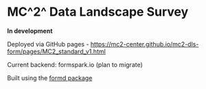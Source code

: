 # MC^2^ Data Landscape Survey 
 **In development**
 
 Deployed via GitHub pages - https://mc2-center.github.io/mc2-dls-form/pages/MC2_standard_v1.html
 
 Current backend: formspark.io (plan to migrate)

 Built using the [formd package](https://nf-osi.github.io/formd/index.html) 
